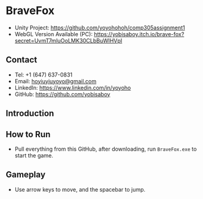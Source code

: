 # BraveFox
- Unity Project: https://github.com/yoyohohoh/comp305assignment1
- WebGL Version Available (PC): https://yobisaboy.itch.io/brave-fox?secret=UvmT7mluOoLMK30CLbBuWlHVpI
## Contact
- Tel: +1 (647) 637-0831
- Email: hoyiuyiuyoyo@gmail.com
- LinkedIn: https://www.linkedin.com/in/yoyoho
- GitHub: https://github.com/yobisaboy

## Introduction

## How to Run
- Pull everything from this GitHub, after downloading, run `BraveFox.exe` to start the game.

## Gameplay
- Use arrow keys to move, and the spacebar to jump.

